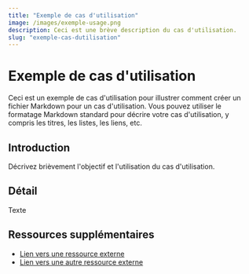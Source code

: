 ```yaml
---
title: "Exemple de cas d'utilisation"
image: /images/exemple-usage.png
description: Ceci est une brève description du cas d'utilisation.
slug: "exemple-cas-dutilisation"
---
```


# Exemple de cas d'utilisation

Ceci est un exemple de cas d'utilisation pour illustrer comment créer un fichier Markdown pour un cas d'utilisation. Vous pouvez utiliser le formatage Markdown standard pour décrire votre cas d'utilisation, y compris les titres, les listes, les liens, etc.

## Introduction

Décrivez brièvement l'objectif et l'utilisation du cas d'utilisation.

## Détail

Texte

## Ressources supplémentaires

- [Lien vers une ressource externe](https://example.com)
- [Lien vers une autre ressource externe](https://example.org)

